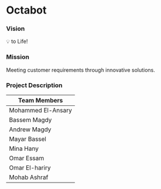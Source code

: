 # Octabot

### Vision
:bulb: to Life!
    
### Mission 
Meeting customer requirements through innovative solutions.

### Project Description 

| **Team Members** |
| -----------------------|
| Mohammed El-Ansary  |
|  Bassem Magdy  |
| Andrew Magdy |
| Mayar Bassel |
| Mina Hany |
| Omar Essam |
| Omar El-hariry |
| Mohab Ashraf  | 
